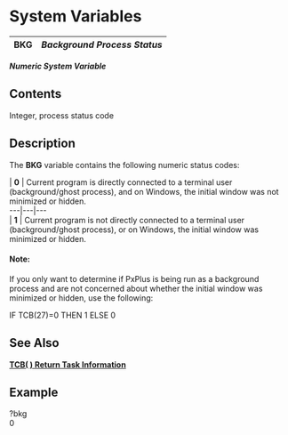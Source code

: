 # System Variables  
  
**BKG** |  **_Background Process Status_**  
---|---  
  
**_Numeric System Variable_**

##  Contents

Integer, process status code

##  Description

The **BKG** variable contains the following numeric status codes:

|  **0** |  Current program is directly connected to a terminal user (background/ghost process), and on Windows, the initial window was not minimized or hidden.  
---|---|---  
|  **1** |  Current program is not directly connected to a terminal user (background/ghost process), or on Windows, the initial window was minimized or hidden.  
  
#### **Note:**  
If you only want to determine if PxPlus is being run as a background process and are not concerned about whether the initial window was minimized or hidden, use the following:  
  
IF TCB(27)=0 THEN 1 ELSE 0

## See Also

**[TCB( ) Return Task Information](../functions/tcb.md)**

##  Example

?bkg  
0

